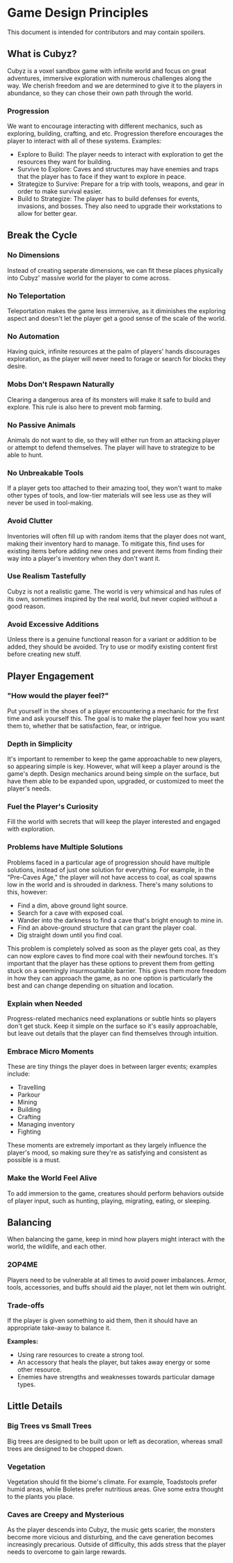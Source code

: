 # Game Design Principles
This document is intended for contributors and may contain spoilers.

## What is Cubyz?
Cubyz is a voxel sandbox game with infinite world and focus on great adventures, immersive exploration with numerous challenges along the way. We cherish freedom and we are determined to give it to the players in abundance, so they can chose their own path through the world.

### Progression
We want to encourage interacting with different mechanics, such as exploring, building, crafting, and etc. Progression therefore encourages the player to interact with all of these systems.
Examples:
- Explore to Build: The player needs to interact with exploration to get the resources they want for building.
- Survive to Explore: Caves and structures may have enemies and traps that the player has to face if they want to explore in peace.
- Strategize to Survive: Prepare for a trip with tools, weapons, and gear in order to make survival easier.
- Build to Strategize: The player has to build defenses for events, invasions, and bosses. They also need to upgrade their workstations to allow for better gear.

## Break the Cycle
### No Dimensions
Instead of creating seperate dimensions, we can fit these places physically into Cubyz' massive world for the player to come across.

### No Teleportation
Teleportation makes the game less immersive, as it diminishes the exploring aspect and doesn't let the player get a good sense of the scale of the world.

### No Automation
Having quick, infinite resources at the palm of players' hands discourages exploration, as the player will never need to forage or search for blocks they desire.

### Mobs Don't Respawn Naturally
Clearing a dangerous area of its monsters will make it safe to build and explore.
This rule is also here to prevent mob farming.

### No Passive Animals
Animals do not want to die, so they will either run from an attacking player or attempt to defend themselves. The player will have to strategize to be able to hunt.

### No Unbreakable Tools
If a player gets too attached to their amazing tool, they won't want to make other types of tools, and low-tier materials will see less use as they will never be used in tool-making.

### Avoid Clutter
Inventories will often fill up with random items that the player does not want, making their inventory hard to manage. To mitigate this, find uses for existing items before adding new ones and prevent items from finding their way into a player's inventory when they don't want it.

### Use Realism Tastefully
Cubyz is not a realistic game. The world is very whimsical and has rules of its own, sometimes inspired by the real world, but never copied without a good reason.

### Avoid Excessive Additions
Unless there is a genuine functional reason for a variant or addition to be added, they should be avoided. Try to use or modify existing content first before creating new stuff.

## Player Engagement
### "How would the player feel?"
Put yourself in the shoes of a player encountering a mechanic for the first time and ask yourself this. The goal is to make the player feel how you want them to, whether that be satisfaction, fear, or intrigue.

### Depth in Simplicity
It's important to remember to keep the game approachable to new players, so appearing simple is key. However, what will keep a player around is the game's depth. Design mechanics around being simple on the surface, but have them able to be expanded upon, upgraded, or customized to meet the player's needs.

### Fuel the Player's Curiosity
Fill the world with secrets that will keep the player interested and engaged with exploration.

### Problems have Multiple Solutions
Problems faced in a particular age of progression should have multiple solutions, instead of just one solution for everything.
For example, in the "Pre-Caves Age," the player will not have access to coal, as coal spawns low in the world and is shrouded in darkness. There's many solutions to this, however:
- Find a dim, above ground light source.
- Search for a cave with exposed coal.
- Wander into the darkness to find a cave that's bright enough to mine in.
- Find an above-ground structure that can grant the player coal.
- Dig straight down until you find coal.

This problem is completely solved as soon as the player gets coal, as they can now explore caves to find more coal with their newfound torches. It's important that the player has these options to prevent them from getting stuck on a seemingly insurmountable barrier. This gives them more freedom in how they can approach the game, as no one option is particularly the best and can change depending on situation and location.

### Explain when Needed
Progress-related mechanics need explanations or subtle hints so players don't get stuck. Keep it simple on the surface so it's easily approachable, but leave out details that the player can find themselves through intuition.

### Embrace Micro Moments
These are tiny things the player does in between larger events; examples include:
- Travelling
- Parkour
- Mining
- Building
- Crafting
- Managing inventory
- Fighting

These moments are extremely important as they largely influence the player's mood, so making sure they're as satisfying and consistent as possible is a must.

### Make the World Feel Alive
To add immersion to the game, creatures should perform behaviors outside of player input, such as hunting, playing, migrating, eating, or sleeping.

## Balancing
When balancing the game, keep in mind how players might interact with the world, the wildlife, and each other.

### 2OP4ME
Players need to be vulnerable at all times to avoid power imbalances. Armor, tools, accessories, and buffs should aid the player, not let them win outright.

### Trade-offs
If the player is given something to aid them, then it should have an appropriate take-away to balance it.

**Examples:**
- Using rare resources to create a strong tool.
- An accessory that heals the player, but takes away energy or some other resource.
- Enemies have strengths and weaknesses towards particular damage types.

## Little Details

### Big Trees vs Small Trees
Big trees are designed to be built upon or left as decoration, whereas small trees are designed to be chopped down.

### Vegetation
Vegetation should fit the biome's climate. For example, Toadstools prefer humid areas, while Boletes prefer nutritious areas. Give some extra thought to the plants you place.

### Caves are Creepy and Mysterious
As the player descends into Cubyz, the music gets scarier, the monsters become more vicious and disturbing, and the cave generation becomes increasingly precarious. Outside of difficulty, this adds stress that the player needs to overcome to gain large rewards.

